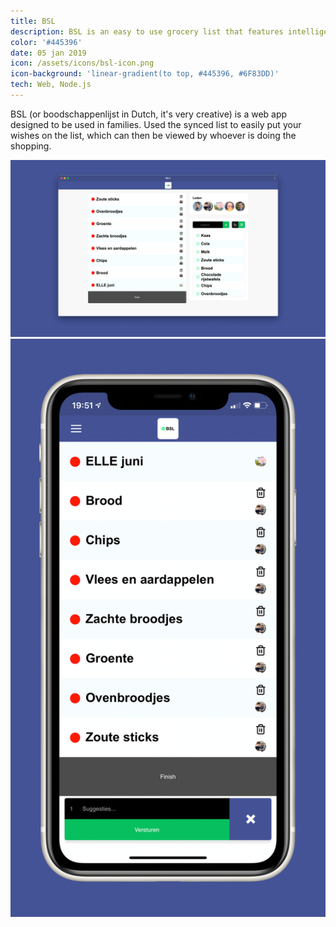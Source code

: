 ```yaml
---
title: BSL
description: BSL is an easy to use grocery list that features intelligent suggestions as well as synchronisation between all your family members!
color: '#445396'
date: 05 jan 2019
icon: /assets/icons/bsl-icon.png
icon-background: 'linear-gradient(to top, #445396, #6F83DD)'
tech: Web, Node.js
---
```


BSL (or boodschappenlijst in Dutch, it's very creative) is a web app designed to be used in families. Used the synced list to easily put your wishes on the list, which can then be viewed by whoever is doing the shopping.

![Desktop view of the app](https://raw.githubusercontent.com/JipFr/jipfr/master/projects/bsl-2.png)
![Mobile view of the app](https://raw.githubusercontent.com/JipFr/jipfr/master/projects/bsl.png)
